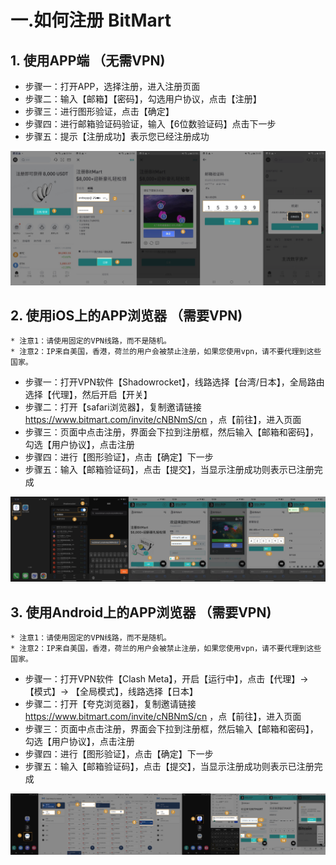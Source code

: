 # 一.如何注册 BitMart
## 1. 使用APP端 （无需VPN)

* 步骤一：打开APP，选择注册，进入注册页面
* 步骤二：输入【邮箱】【密码】，勾选用户协议，点击【注册】
* 步骤三：进行图形验证，点击【确定】
* 步骤四：进行邮箱验证码验证，输入【6位数验证码】点击下一步
* 步骤五：提示【注册成功】表示您已经注册成功

![](./images/zh_register_app.png)


## 2. 使用iOS上的APP浏览器 （需要VPN)
    * 注意1：请使用固定的VPN线路，而不是随机。
    * 注意2：IP来自美国，香港，荷兰的用户会被禁止注册，如果您使用vpn，请不要代理到这些国家。

* 步骤一：打开VPN软件【Shadowrocket】，线路选择【台湾/日本】，全局路由选择【代理】，然后开启【开关】
* 步骤二：打开【safari浏览器】，复制邀请链接 https://www.bitmart.com/invite/cNBNmS/cn ，点【前往】，进入页面
* 步骤三：页面中点击注册，界面会下拉到注册框，然后输入【邮箱和密码】，勾选【用户协议】，点击注册
* 步骤四：进行【图形验证】，点击【确定】下一步
* 步骤五：输入【邮箱验证码】，点击【提交】，当显示注册成功则表示已注册完成

![](./images/zh_register_ios.png)


## 3. 使用Android上的APP浏览器 （需要VPN)
    * 注意1：请使用固定的VPN线路，而不是随机。
    * 注意2：IP来自美国，香港，荷兰的用户会被禁止注册，如果您使用vpn，请不要代理到这些国家。

* 步骤一：打开VPN软件【Clash Meta】，开启【运行中】，点击【代理】->【模式】-> 【全局模式】，线路选择【日本】
* 步骤二：打开【夸克浏览器】，复制邀请链接 https://www.bitmart.com/invite/cNBNmS/cn ，点【前往】，进入页面
* 步骤三：页面中点击注册，界面会下拉到注册框，然后输入【邮箱和密码】，勾选【用户协议】，点击注册
* 步骤四：进行【图形验证】，点击【确定】下一步
* 步骤五：输入【邮箱验证码】，点击【提交】，当显示注册成功则表示已注册完成

![](./images/zh_register_android.jpeg)
